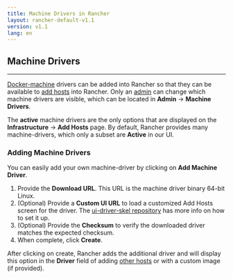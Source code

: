 ```yaml
---
title: Machine Drivers in Rancher
layout: rancher-default-v1.1
version: v1.1
lang: en
---
```


## Machine Drivers
---

[Docker-machine](https://docs.docker.com/machine/) drivers can be added into Rancher so that they can be available to [add hosts]({{site.baseurl}}/rancher/{{page.version}}/{{page.lang}}/hosts/other/) into Rancher. Only an [admin]({{site.baseurl}}/rancher/{{page.version}}/{{page.lang}}/configuration/access-control/#admin) can change which machine drivers are visible, which can be located in  **Admin** -> **Machine Drivers**.

The **active** machine drivers are the only options that are displayed on the **Infrastructure** -> **Add Hosts** page. By default, Rancher provides many machine-drivers, which only a subset are **Active** in our UI. 

### Adding Machine Drivers

You can easily add your own machine-driver by clicking on **Add Machine Driver**. 

1. Provide the **Download URL**. This URL is the machine driver binary 64-bit Linux. 
2. (Optional) Provide a **Custom UI URL** to load a customized Add Hosts screen for the driver. The [ui-driver-skel repository](https://github.com/rancher/ui-driver-skel) has more info on how to set it up.
3. (Optional) Provide the **Checksum** to verify the downloaded driver matches the expected checksum. 
4. When complete, click **Create**. 

After clicking on create, Rancher adds the additional driver and will display this option in the **Driver** field of adding [other hosts]({{site.baseurl}}/rancher/{{page.version}}/{{page.lang}}/hosts/other/) or with a custom image (if provided).

